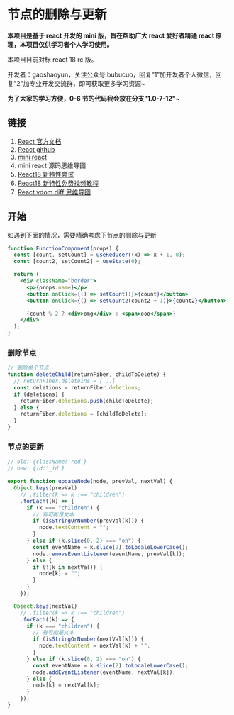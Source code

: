 # 节点的删除与更新

**本项目是基于 react 开发的 mini 版，旨在帮助广大 react 爱好者精通 react 原理，本项目仅供学习者个人学习使用。**

本项目目前对标 react 18 rc 版。

开发者：gaoshaoyun，关注公众号 bubucuo，回复“1”加开发者个人微信，回复"2"加专业开发交流群，即可获取更多学习资源~

**为了大家的学习方便，0-6 节的代码我会放在分支"1.0-7-12"~**

## 链接

1. [React 官方文档](https://react.docschina.org/)
2. [React github](https://github.com/facebook/react/)
3. [mini react](https://github.com/bubucuo/mini-react)
4. mini react 源码思维导图
5. [React18 新特性尝试](https://github.com/bubucuo/react18-ice)
6. [React18 新特性免费视频教程](https://www.bilibili.com/video/BV1rK4y137D3/)
7. [React vdom diff 思维导图](https://www.processon.com/view/link/61b20cab1e08534ca6ddc6f8)

## 开始

如遇到下面的情况，需要精确考虑下节点的删除与更新

```jsx
function FunctionComponent(props) {
  const [count, setCount] = useReducer((x) => x + 1, 0);
  const [count2, setCount2] = useState(0);

  return (
    <div className="border">
      <p>{props.name}</p>
      <button onClick={() => setCount()}>{count}</button>
      <button onClick={() => setCount2(count2 + 1)}>{count2}</button>

      {count % 2 ? <div>omg</div> : <span>ooo</span>}
    </div>
  );
}
```

### 删除节点

```jsx
// 删除单个节点
function deleteChild(returnFiber, childToDelete) {
  // returnFiber.deletoins = [...]
  const deletions = returnFiber.deletions;
  if (deletions) {
    returnFiber.deletions.push(childToDelete);
  } else {
    returnFiber.deletions = [childToDelete];
  }
}
```

### 节点的更新

```js
// old: {className:'red'}
// new: {id:'_id'}

export function updateNode(node, prevVal, nextVal) {
  Object.keys(prevVal)
    // .filter(k => k !== "children")
    .forEach((k) => {
      if (k === "children") {
        // 有可能是文本
        if (isStringOrNumber(prevVal[k])) {
          node.textContent = "";
        }
      } else if (k.slice(0, 2) === "on") {
        const eventName = k.slice(2).toLocaleLowerCase();
        node.removeEventListener(eventName, prevVal[k]);
      } else {
        if (!(k in nextVal)) {
          node[k] = "";
        }
      }
    });

  Object.keys(nextVal)
    // .filter(k => k !== "children")
    .forEach((k) => {
      if (k === "children") {
        // 有可能是文本
        if (isStringOrNumber(nextVal[k])) {
          node.textContent = nextVal[k] + "";
        }
      } else if (k.slice(0, 2) === "on") {
        const eventName = k.slice(2).toLocaleLowerCase();
        node.addEventListener(eventName, nextVal[k]);
      } else {
        node[k] = nextVal[k];
      }
    });
}
```

###

